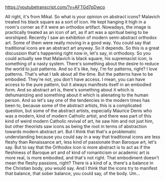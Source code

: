 https://youtubetranscript.com/?v=AFTGd7pDwco

 All right, it's from Mikal. So what is your opinion on abstract icons? Malavich treated his black square as a sort of icon. He kept hanging it high in a room's corner as if it were an orthodox artifact. Nowadays, the image is practically treated as an icon of art, as if art was a spiritual being to be worshiped. Recently I saw an exhibition of modern semi-abstract orthodox art. Some of them were really moving in a good way. You could say that traditional icons are an abstract art anyway. So it depends. So this is a great discussion that's happening right now in, let's say, in orthodoxy. So you could actually see that Malavich is black square, his supremacist icon, is something of a nasty system. There's something about the desire to reduce the world to just patterns. And so it's like, hey, I'm for patterns, right? I love patterns. That's what I talk about all the time. But the patterns have to be embodied. They're not, you don't have access. I mean, you can have access to the pure pattern, but it always manifests itself in an embodied form. And so abstract art is, there's something about it which is dehumanizing and something about it which is alienating to the human person. And so let's say one of the tendencies in the modern times has been to, because some of the abstract artists, this is a complicated question, but some of the abstract artists, especially Maurice Denis who was a modern, kind of modern Catholic artist, and there was part of this kind of weird modern Catholic revival of art, he saw him and not just him, but other theorists saw icons as being the root in terms of abstraction towards modern abstract art. But I think that that's a problematic understanding because you could say in a way that traditional icons are less fleshy than Renaissance art, less kind of passionate than Baroque art, let's say. But to say that the Orthodox icon is more abstract is to act as if the fleshiness of Baroque art and of kind of romanticism or academic art is more real, is more embodied, and that's not right. That embodiment doesn't mean the fleshy passions, right? There is a kind of a, there's a balance in the Christian body, you would say. And I think that the icons try to manifest that balance, that sober balance, you could say, of the body. Um...